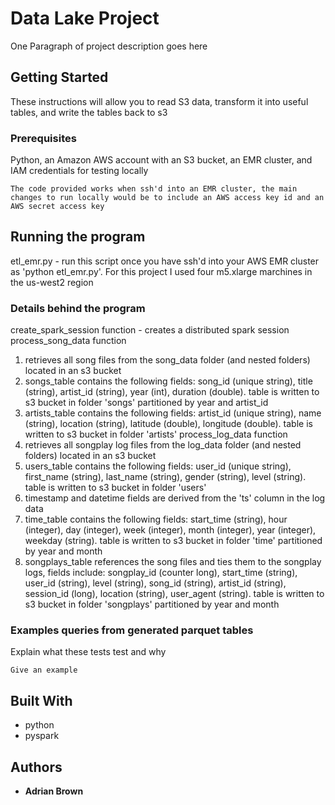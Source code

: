 # Data Lake Project
One Paragraph of project description goes here

## Getting Started

These instructions will allow you to read S3 data, transform it into useful tables, and write the tables back to s3

### Prerequisites

Python, an Amazon AWS account with an S3 bucket, an EMR cluster, and IAM credentials for testing locally

```
The code provided works when ssh'd into an EMR cluster, the main changes to run locally would be to include an AWS access key id and an AWS secret access key
```

## Running the program

etl_emr.py - run this script once you have ssh'd into your AWS EMR cluster as 'python etl_emr.py'.  For this project I used four m5.xlarge marchines in the us-west2 region


### Details behind the program

create_spark_session function - creates a distributed spark session
process_song_data function
1.  retrieves all song files from the song_data folder (and nested folders) located in an s3 bucket
2.  songs_table contains the following fields:  song_id (unique string), title (string), artist_id (string), year (int), duration (double).  table is written to s3 bucket in folder 'songs' partitioned by year and artist_id
3.  artists_table contains the following fields:  artist_id (unique string), name (string), location (string), latitude (double), longitude (double).  table is written to s3 bucket in folder 'artists'
process_log_data function
1.  retrieves all songplay log files from the log_data folder (and nested folders) located in an s3 bucket
2.  users_table contains the following fields:  user_id (unique string), first_name (string), last_name (string), gender (string), level (string).  table is written to s3 bucket in folder 'users'
3.  timestamp and datetime fields are derived from the 'ts' column in the log data
4.  time_table contains the following fields:  start_time (string), hour (integer), day (integer), week (integer), month (integer), year (integer), weekday (string).  table is written to s3 bucket in folder 'time' partitioned by year and month 
5.  songplays_table references the song files and ties them to the songplay logs, fields include: songplay_id (counter long), start_time (string), user_id (string), level (string), song_id (string), artist_id (string), session_id (long), location (string), user_agent (string).  table is written to s3 bucket in folder 'songplays' partitioned by year and month


### Examples queries from generated parquet tables

Explain what these tests test and why

```
Give an example
```


## Built With

* python
* pyspark

## Authors

* **Adrian Brown** 
